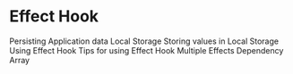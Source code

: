 # Effect Hook

Persisting Application data
Local Storage
Storing values in Local Storage
Using Effect Hook
Tips for using Effect Hook
Multiple Effects
Dependency Array
